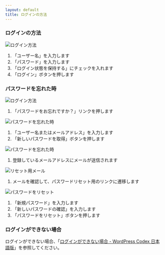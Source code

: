 ```yaml
---
layout: default
title: ログインの方法
---
```


### ログインの方法
![ログイン方法](./images/login.png)

1. 「ユーザー名」を入力します
2. 「パスワード」を入力します
3. 「ログイン状態を保持する」にチェックを入れます
4. 「ログイン」ボタンを押します

### パスワードを忘れた時

![ログイン方法](./images/login.png)

1. 「パスワードをお忘れですか？」リンクを押します

![パスワードを忘れた時](./images/foreget.png)

1. 「ユーザー名またはメールアドレス」を入力します
2. 「新しいパスワードを取得」ボタンを押します

![パスワードを忘れた時](./images/foreget2.png)

1. 登録しているメールアドレスにメールが送信されます

![リセット用メール](./images/mail.jpg)

1. メールを確認して、パスワードリセット用のリンクに遷移します

![パスワードをリセット](./images/reset.png)

1. 「新規パスワード」を入力します
2. 「新しいパスワードの確認」を入力します
3. 「パスワードをリセット」ボタンを押します	

### ログインができない場合

ログインができない場合、「[ログインができない場合 - WordPress Codex 日本語版](https://wpdocs.osdn.jp/%E3%83%AD%E3%82%B0%E3%82%A4%E3%83%B3%E3%81%8C%E3%81%A7%E3%81%8D%E3%81%AA%E3%81%84%E5%A0%B4%E5%90%88)」を参照してください。








